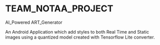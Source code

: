 # TEAM_NOTAA_PROJECT
AI_Powered ART_Generator

An Android Application which add styles to both Real Time and Static images using a quantized model created with Tensorflow Lite converter.
